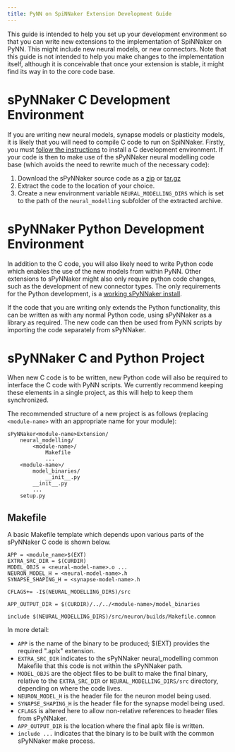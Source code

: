 ```yaml
---
title: PyNN on SpiNNaker Extension Development Guide
---
```


This guide is intended to help you set up your development environment so that you can write new extensions to the implementation of SpiNNaker on PyNN.  This might include new neural models, or new connectors.  Note that this guide is not intended to help you make changes to the implementation itself, although it is conceivable that once your extension is stable, it might find its way in to the core code base.

# sPyNNaker C Development Environment
If you are writing new neural models, synapse models or plasticity models, it is likely that you will need to compile C code to run on SpiNNaker.  Firstly, you must [follow the instructions](CDevelopmentForSpiNNaker.html) to install a C development environment.  If your code is then to make use of the sPyNNaker neural modelling code base (which avoids the need to rewrite much of the necessary code):

1. Download the sPyNNaker source code as a [zip](https://github.com/SpiNNakerManchester/sPyNNaker/archive/2015.001.zip) or [tar.gz](https://github.com/SpiNNakerManchester/sPyNNaker/archive/2015.001.tar.gz)
1. Extract the code to the location of your choice.
1. Create a new environment variable ```NEURAL_MODELLING_DIRS``` which is set to the path of the ```neural_modelling``` subfolder of the extracted archive.

# sPyNNaker Python Development Environment
In addition to the C code, you will also likely need to write Python code which enables the use of the new models from within PyNN.  Other extensions to sPyNNaker might also only require python code changes, such as the development of new connector types.  The only requirements for the Python development, is a [working sPyNNaker install](PyNNOnSpiNNakerInstall.html).

If the code that you are writing only extends the Python functionality, this can be written as with any normal Python code, using sPyNNaker as a library as required.  The new code can then be used from PyNN scripts by importing the code separately from sPyNNaker.

# sPyNNaker C and Python Project
When new C code is to be written, new Python code will also be required to interface the C code with PyNN scripts.  We currently recommend keeping these elements in a single project, as this will help to keep them synchronized.

The recommended structure of a new project is as follows (replacing ```<module-name>``` with an appropriate name for your module):  
``` 
sPyNNaker<module-name>Extension/
    neural_modelling/
        <module-name>/
            Makefile
            ...
    <module-name>/
        model_binaries/
            __init__.py
        __init__.py
        ...
    setup.py
```

## Makefile
A basic Makefile template which depends upon various parts of the sPyNNaker C code is shown below.
```
APP = <module_name>$(EXT)
EXTRA_SRC_DIR = $(CURDIR)
MODEL_OBJS = <neural-model-name>.o ...
NEURON_MODEL_H = <neural-model-name>.h
SYNAPSE_SHAPING_H = <synapse-model-name>.h

CFLAGS+= -I$(NEURAL_MODELLING_DIRS)/src

APP_OUTPUT_DIR = $(CURDIR)/../../<module-name>/model_binaries

include $(NEURAL_MODELLING_DIRS)/src/neuron/builds/Makefile.common
```

In more detail:

 - ```APP``` is the name of the binary to be produced; $(EXT) provides the required ".aplx" extension.
 - ```EXTRA_SRC_DIR``` indicates to the sPyNNaker neural_modelling common Makefile that this code is not within the sPyNNaker path.
 - ```MODEL_OBJS``` are the object files to be built to make the final binary, relative to the ```EXTRA_SRC_DIR``` or ```NEURAL_MODELLING_DIRS/src``` directory, depending on where the code lives.
 - ```NEURON_MODEL_H``` is the header file for the neuron model being used.
 - ```SYNAPSE_SHAPING_H``` is the header file for the synapse model being used.
 - ```CFLAGS``` is altered here to allow non-relative references to header files from sPyNNaker.
 - ```APP_OUTPUT_DIR``` is the location where the final aplx file is written.
 - ```include ...``` indicates that the binary is to be built with the common sPyNNaker make process.
